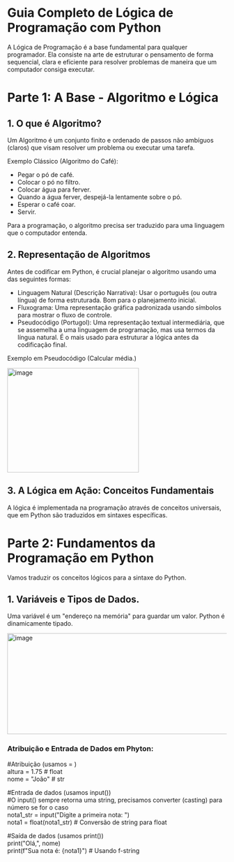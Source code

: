 # Guia Completo de Lógica de Programação com Python


A Lógica de Programação é a base fundamental para qualquer programador. Ela consiste na arte de estruturar o pensamento de forma sequencial, clara e eficiente para resolver problemas de maneira que um computador consiga executar.

# Parte 1: A Base - Algoritmo e Lógica

## 1. O que é Algoritmo?

Um Algoritmo é um conjunto finito e ordenado de passos não ambíguos (claros) que visam resolver um problema ou executar uma tarefa.

Exemplo Clássico (Algoritmo do Café):

- Pegar o pó de café.
- Colocar o pó no filtro.
- Colocar água para ferver.
- Quando a água ferver, despejá-la lentamente sobre o pó.
- Esperar o café coar.
- Servir.

Para a programação, o algoritmo precisa ser traduzido para uma linguagem que o computador entenda.

## 2. Representação de Algoritmos

Antes de codificar em Python, é crucial planejar o algoritmo usando uma das seguintes formas:

- Linguagem Natural (Descrição Narrativa): Usar o português (ou outra língua) de forma estruturada. Bom para o planejamento inicial.
- Fluxograma: Uma representação gráfica padronizada usando símbolos para mostrar o fluxo de controle.
- Pseudocódigo (Portugol): Uma representação textual intermediária, que se assemelha a uma linguagem de programação, mas usa termos da língua natural. É o mais usado para estruturar a lógica antes da codificação final.

Exemplo em Pseudocódigo (Calcular média.)

<img width="302" height="239" alt="image" src="https://github.com/user-attachments/assets/4cec6e92-fb22-4e62-a12d-9a6d184b9972" />

## 3. A Lógica em Ação: Conceitos Fundamentais

   
A lógica é implementada na programação através de conceitos universais, que em Python são traduzidos em sintaxes específicas.

# Parte 2: Fundamentos da Programação em Python

Vamos traduzir os conceitos lógicos para a sintaxe do Python.

## 1. Variáveis e Tipos de Dados.

Uma variável é um "endereço na memória" para guardar um valor. Python é dinamicamente tipado.

<img width="693" height="231" alt="image" src="https://github.com/user-attachments/assets/d86295d6-3ad4-402f-a8f5-72cdcaa6e469" />

### Atribuição e Entrada de Dados em Phyton:

#Atribuição (usamos = )  
altura = 1.75  # float  
nome = "João"  # str  

#Entrada de dados (usamos input())  
#O input() sempre retorna uma string, precisamos converter (casting) para número se for o caso  
nota1_str = input("Digite a primeira nota: ")  
nota1 = float(nota1_str) # Conversão de string para float  

#Saída de dados (usamos print())  
print("Olá,", nome)  
print(f"Sua nota é: {nota1}") # Usando f-string  




